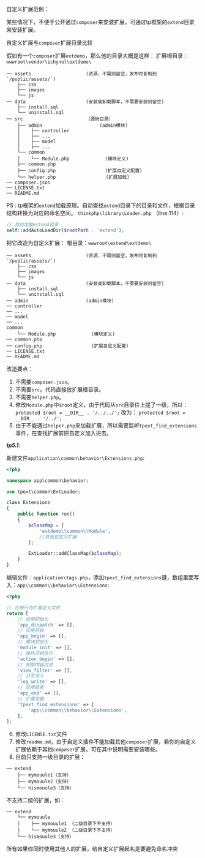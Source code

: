 自定义扩展范例：

某些情况下，不便于公开通过`composer`来安装扩展，可通过tp框架的`extend`目录来安装扩展。

自定义扩展与`composer`扩展目录比较

假如有一个`composer`扩展`extdemo`，那么他的目录大概是这样：
扩展根目录：`wwwroot\vendor\ichynul\extdemo\`
```
── assets                    (资源，不需则留空，发布时复制到`/public/assets/`)
    ├── css
    ├── images
    └── js
── data                      (安装或卸载脚本，不需要安装则留空)
    ├── install.sql
    └── uninstall.sql
── src                       （源码目录）
    ├── admin                     (admin模块)
    │    ├── controller
    │    ├── ...
    │    ├── model
    │    ├── ...
    └── common
    │    └── Module.php             (模块定义)
    ├── common.php
    ├── config.php                  (扩展自定义配置)
    └── helper.php　　　　　　　　　　　(扩展加载)
── composer.json
── LICENSE.txt
── README.md
```
PS : tp框架的`extend`加载原理。自动查找`extend`目录下的目录和文件，根据目录结构转换为对应的命名空间。
`thinkphp\library\Loader.php` （line:114）:
```php
// 自动加载extend目录
self::addAutoLoadDir($rootPath . 'extend');

```

把它改造为自定义扩展：
根目录：`wwwroot\extend\extdemo\`

```
── assets                    (资源，不需则留空，发布时复制到`/public/assets/`)
    ├── css
    ├── images
    └── js
── data                      (安装或卸载脚本，不需要安装则留空)
    ├── install.sql
    └── uninstall.sql
── admin                     (admin模块)
── controller
── ...
── model
── ...
common
    └── Module.php             (模块定义)
── common.php
── config.php                  (扩展自定义配置)
── LICENSE.txt
── README.md
```
改造要点：
1. 不需要`composer.json`。
2. 不需要`src`。代码直接放扩展根目录。
3. 不需要`helper.php`。
4. 修改`Module.php`中`$root`定义，由于代码从`src`目录往上提了一级，所以：
`protected $root = __DIR__ . '/../../';` 改为： `protected $root = __DIR__ . '/../';`
5. 由于不能通过`helper.php`来加载扩展，所以需要监听`tpext_find_extensions`事件，在查找扩展前把自定义加入进去。

***tp5.1***:

新建文件`application\common\behavior\Extensions.php`:

```php
<?php

namespace app\common\behavior;

use tpext\common\ExtLoader;

class Extensions
{
    public function run()
    {
        $classMap = [
            'extdemo\\common\\Module',
            //其他自定义扩展
        ];

        ExtLoader::addClassMap($classMap);
    }
}

```

编辑文件：`application\tags.php`，添加`tpext_find_extensions`键，数组里面写入：`app\\common\\behavior\\Extensions`:
```php
<?php

// 应用行为扩展定义文件
return [
    // 应用初始化
    'app_dispatch' => [],
    // 应用开始
    'app_begin' => [],
    // 模块初始化
    'module_init' => [],
    // 操作开始执行
    'action_begin' => [],
    // 视图内容过滤
    'view_filter' => [],
    // 日志写入
    'log_write' => [],
    // 应用结束
    'app_end' => [],
    // 扩展加载
    'tpext_find_extensions' => [
        'app\\common\\behavior\\Extensions',
    ],
];

```

6. 修改`LICENSE.txt`文件
7. 修改`readme.md`，由于自定义插件不能加载其他`composer`扩展，若你的自定义扩展依赖于其他`composer`扩展，可在其中说明需要安装哪些。
8. 目前只支持一级目录的扩展：
```
── extend
    ├── mymouule1（支持）
    ├── mymouule2（支持）
    └── hismouule3（支持）

```
不支持二级的扩展，如：
```
── extend
    └── mymouule
    │    ├── mymouule1 （二级目录下不支持）
    │    └── mymouule2 （二级目录下不支持）
    └── hismouule3（支持）
```
所有如果你同时使用其他人的扩展，给自定义扩展起名是要避免命名冲突